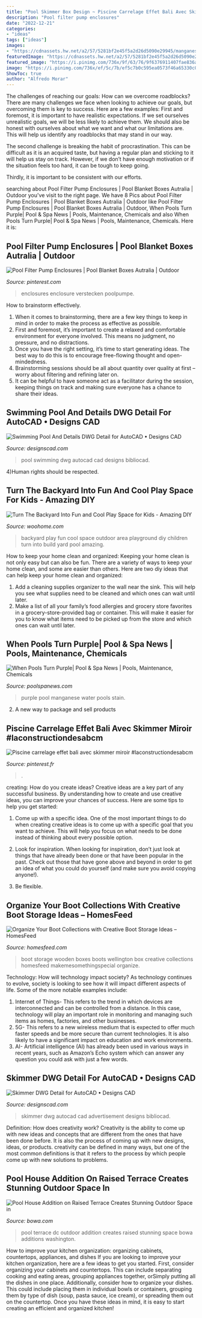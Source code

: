 ```yaml
---
title: "Pool Skimmer Box Design ~ Piscine Carrelage Effet Bali Avec Skimmer Miroir #laconstructiondesabcm"
description: "Pool filter pump enclosures"
date: "2022-12-21"
categories:
- "ideas"
tags: ["ideas"]
images:
- "https://cdnassets.hw.net/a2/57/5281bf2e45f5a2d26d5090e29945/manganese-stain-crop.jpg"
featuredImage: "https://cdnassets.hw.net/a2/57/5281bf2e45f5a2d26d5090e29945/manganese-stain-crop.jpg"
featured_image: "https://i.pinimg.com/736x/9f/63/76/9f6376911407fae836a82ce25843e112.jpg"
image: "https://i.pinimg.com/736x/ef/5c/7b/ef5c7b0c595ea0573f46a65330c05ece.jpg"
ShowToc: true
author: "Alfredo Morar"
---
```



The challenges of reaching our goals: How can we overcome roadblocks?
There are many challenges we face when looking to achieve our goals, but overcoming them is key to success. Here are a few examples:
First and foremost, it is important to have realistic expectations. If we set ourselves unrealistic goals, we will be less likely to achieve them. We should also be honest with ourselves about what we want and what our limitations are. This will help us identify any roadblocks that may stand in our way.

The second challenge is breaking the habit of procrastination. This can be difficult as it is an acquired taste, but having a regular plan and sticking to it will help us stay on track. However, if we don’t have enough motivation or if the situation feels too hard, it can be tough to keep going.

Thirdly, it is important to be consistent with our efforts.

	

		
searching about Pool Filter Pump Enclosures | Pool Blanket Boxes Autralia | Outdoor you've visit to the right page. We have 8 Pics about Pool Filter Pump Enclosures | Pool Blanket Boxes Autralia | Outdoor like Pool Filter Pump Enclosures | Pool Blanket Boxes Autralia | Outdoor, When Pools Turn Purple| Pool &amp; Spa News | Pools, Maintenance, Chemicals and also When Pools Turn Purple| Pool &amp; Spa News | Pools, Maintenance, Chemicals. Here it is:
		
    
## Pool Filter Pump Enclosures | Pool Blanket Boxes Autralia | Outdoor

<img loading=lazy src="https://i.pinimg.com/736x/ef/5c/7b/ef5c7b0c595ea0573f46a65330c05ece.jpg" onerror="this.onerror=null;this.src='https://tse1.mm.bing.net/th?id=OIP.Z0FhDyZHXalIHaEkvCqcuQHaJ4&amp;pid=15.1';" alt="Pool Filter Pump Enclosures | Pool Blanket Boxes Autralia | Outdoor">

_Source: pinterest.com_

>enclosures enclosure verstecken poolpumpe. 

	

How to brainstorm effectively.
1. When it comes to brainstorming, there are a few key things to keep in mind in order to make the process as effective as possible. 
2. First and foremost, it’s important to create a relaxed and comfortable environment for everyone involved. This means no judgment, no pressure, and no distractions. 
3. Once you have the right setting, it’s time to start generating ideas. The best way to do this is to encourage free-flowing thought and open-mindedness. 
4. Brainstorming sessions should be all about quantity over quality at first – worry about filtering and refining later on. 
5. It can be helpful to have someone act as a facilitator during the session, keeping things on track and making sure everyone has a chance to share their ideas. 

    
## Swimming Pool And Details DWG Detail For AutoCAD • Designs CAD

<img loading=lazy src="https://designscad.com/wp-content/uploads/2017/02/swimming_pool_and_details_dwg_detail_for_autocad_48427.gif" onerror="this.onerror=null;this.src='https://tse3.mm.bing.net/th?id=OIP.cNc0NfxDzXq0zEO7Qk-goAHaFm&amp;pid=15.1';" alt="Swimming Pool And Details DWG Detail for AutoCAD • Designs CAD">

_Source: designscad.com_

>pool swimming dwg autocad cad designs bibliocad. 

	

4)Human rights should be respected.

    
## Turn The Backyard Into Fun And Cool Play Space For Kids - Amazing DIY

<img loading=lazy src="http://www.woohome.com/wp-content/uploads/2016/04/kids-backyard-playground-4.jpg" onerror="this.onerror=null;this.src='https://tse3.mm.bing.net/th?id=OIP._GzDt8t9W6Zd6B93lOlTbAHaOH&amp;pid=15.1';" alt="Turn The Backyard Into Fun and Cool Play Space for Kids - Amazing DIY">

_Source: woohome.com_

>backyard play fun cool space outdoor area playground diy children turn into build yard pool amazing. 

	

How to keep your home clean and organized:
Keeping your home clean is not only easy but can also be fun. There are a variety of ways to keep your home clean, and some are easier than others. Here are two diy ideas that can help keep your home clean and organized:
1. Add a cleaning supplies organizer to the wall near the sink. This will help you see what supplies need to be cleaned and which ones can wait until later.
2. Make a list of all your family’s food allergies and grocery store favorites in a grocery-store-provided bag or container. This will make it easier for you to know what items need to be picked up from the store and which ones can wait until later.

    
## When Pools Turn Purple| Pool &amp; Spa News | Pools, Maintenance, Chemicals

<img loading=lazy src="https://cdnassets.hw.net/a2/57/5281bf2e45f5a2d26d5090e29945/manganese-stain-crop.jpg" onerror="this.onerror=null;this.src='https://tse2.mm.bing.net/th?id=OIP.wyFAWZVXDfoIyu4mKURn4AHaE7&amp;pid=15.1';" alt="When Pools Turn Purple| Pool &amp; Spa News | Pools, Maintenance, Chemicals">

_Source: poolspanews.com_

>purple pool manganese water pools stain. 

	

2. A new way to package and sell products

    
## Piscine Carrelage Effet Bali Avec Skimmer Miroir #laconstructiondesabcm

<img loading=lazy src="https://i.pinimg.com/736x/9f/63/76/9f6376911407fae836a82ce25843e112.jpg" onerror="this.onerror=null;this.src='https://tse1.mm.bing.net/th?id=OIP.cABu7Tu-jAWIgBVmPgv8DAHaJ3&amp;pid=15.1';" alt="Piscine carrelage effet bali avec skimmer miroir #laconstructiondesabcm">

_Source: pinterest.fr_

>. 

	

creating: How do you create ideas?
Creative ideas are a key part of any successful business. By understanding how to create and use creative ideas, you can improve your chances of success. Here are some tips to help you get started:
1. Come up with a specific idea. One of the most important things to do when creating creative ideas is to come up with a specific goal that you want to achieve. This will help you focus on what needs to be done instead of thinking about every possible option.

2. Look for inspiration. When looking for inspiration, don’t just look at things that have already been done or that have been popular in the past. Check out those that have gone above and beyond in order to get an idea of what you could do yourself (and make sure you avoid copying anyone!).

3. Be flexible.

    
## Organize Your Boot Collections With Creative Boot Storage Ideas – HomesFeed

<img loading=lazy src="https://homesfeed.com/wp-content/uploads/2015/10/Wooden-box-storage-for-boots-.jpg" onerror="this.onerror=null;this.src='https://tse1.mm.bing.net/th?id=OIP.xo2zgjhAoUTdWh2rg6_jrgHaE6&amp;pid=15.1';" alt="Organize Your Boot Collections with Creative Boot Storage Ideas – HomesFeed">

_Source: homesfeed.com_

>boot storage wooden boxes boots wellington box creative collections homesfeed makemesomethingspecial organize. 

	

Technology: How will technology impact society?
As technology continues to evolve, society is looking to see how it will impact different aspects of life. Some of the more notable examples include:
1. Internet of Things- This refers to the trend in which devices are interconnected and can be controlled from a distance. In this case, technology will play an important role in monitoring and managing such items as homes, factories, and other businesses. 
2. 5G- This refers to a new wireless medium that is expected to offer much faster speeds and be more secure than current technologies. It is also likely to have a significant impact on education and work environments. 
3. AI- Artificial intelligence (AI) has already been used in various ways in recent years, such as Amazon’s Echo system which can answer any question you could ask with just a few words.

    
## Skimmer DWG Detail For AutoCAD • Designs CAD

<img loading=lazy src="https://designscad.com/wp-content/uploads/2017/02/skimmer_dwg_detail_for_autocad_77248.gif" onerror="this.onerror=null;this.src='https://tse3.mm.bing.net/th?id=OIP.QNKRvzaK6TjjHE4h6VbhbwHaEF&amp;pid=15.1';" alt="Skimmer DWG Detail for AutoCAD • Designs CAD">

_Source: designscad.com_

>skimmer dwg autocad cad advertisement designs bibliocad. 

	

Definition: How does creativity work?
Creativity is the ability to come up with new ideas and concepts that are different from the ones that have been done before. It is also the process of coming up with new designs, ideas, or products. creativity can be defined in many ways, but one of the most common definitions is that it refers to the process by which people come up with new solutions to problems.

    
## Pool House Addition On Raised Terrace Creates Stunning Outdoor Space In

<img loading=lazy src="http://bowa.com/wp-content/uploads/2015/06/GEW-Washington-DC-Pool-House-Addition001-680x1024.jpg" onerror="this.onerror=null;this.src='https://tse3.mm.bing.net/th?id=OIP.rFOAN7eaNyx2cgY36_t4egHaLJ&amp;pid=15.1';" alt="Pool House Addition on Raised Terrace Creates Stunning Outdoor Space in">

_Source: bowa.com_

>pool terrace dc outdoor addition creates raised stunning space bowa additions washington. 

	

How to improve your kitchen organization: organizing cabinets, countertops, appliances, and dishes
If you are looking to improve your kitchen organization, here are a few ideas to get you started. First, consider organizing your cabinets and countertops. This can include separating cooking and eating areas, grouping appliances together, orSimply putting all the dishes in one place. Additionally, consider how to organize your dishes. This could include placing them in individual bowls or containers, grouping them by type of dish (soup, pasta sauce, ice cream), or spreading them out on the countertop. Once you have these ideas in mind, it is easy to start creating an efficient and organized kitchen!


